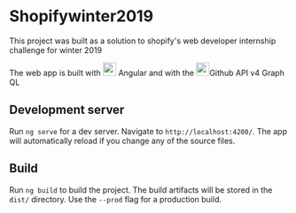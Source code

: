 # Shopifywinter2019

This project was built as a solution to shopify's web developer internship challenge for winter 2019

The web app is built with
<img src="http://rodrigovenancio.info/wp-content/uploads/2017/04/1491199643_angular.png" height="24"> Angular 
and with the <img src="https://github.com/favicon.ico" height="24">Github API v4 Graph QL
## Development server

Run `ng serve` for a dev server. Navigate to `http://localhost:4200/`. The app will automatically reload if you change any of the source files.

## Build

Run `ng build` to build the project. The build artifacts will be stored in the `dist/` directory. Use the `--prod` flag for a production build.
